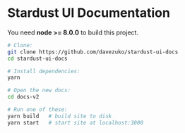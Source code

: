 # Stardust UI Documentation

You need **node >= 8.0.0** to build this project.

```sh
# Clone:
git clone https://github.com/davezuko/stardust-ui-docs
cd stardust-ui-docs

# Install dependencies:
yarn

# Open the new docs:
cd docs-v2

# Run one of these:
yarn build   # build site to disk
yarn start   # start site at localhost:3000
```
